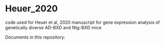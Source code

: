# Heuer_2020
code used for Heuer et al, 2020 manuscript for gene expression analysis of genetically diverse AD-BXD and Ntg-BXD mice

Documents in this repository:

